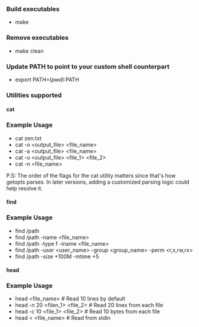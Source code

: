 ### Build executables

- make

### Remove executables

- make clean

### Update PATH to point to your custom shell counterpart

- export PATH=$(pwd):$PATH

### Utilities supported

#### cat

### Example Usage

- cat zen.txt
- cat -o <output_file> <file_name>
- cat -a <output_file> <file_name>
- cat -o <output_file> <file_1> <file_2>
- cat -n <file_name>

P.S: The order of the flags for the cat utility matters since that's how getopts parses. In later versions,
     adding a customized parsing logic could help resolve it.

#### find

### Example Usage

- find /path
- find /path -name <file_name>
- find /path -type f -iname <file_name>
- find /path -user <user_name> -group <group_name>  -perm <r,x,rw,rx>
- find /path -size +100M -mtime +5

#### head

### Example Usage

- head <file_name> # Read 10 lines by default
- head -n 20 <filen_1> <file_2> # Read 20 lines from each file
- head -c 10 <file_1> <file_2> # Read 10 bytes from each file
- head < <file_name> # Read from stdin
